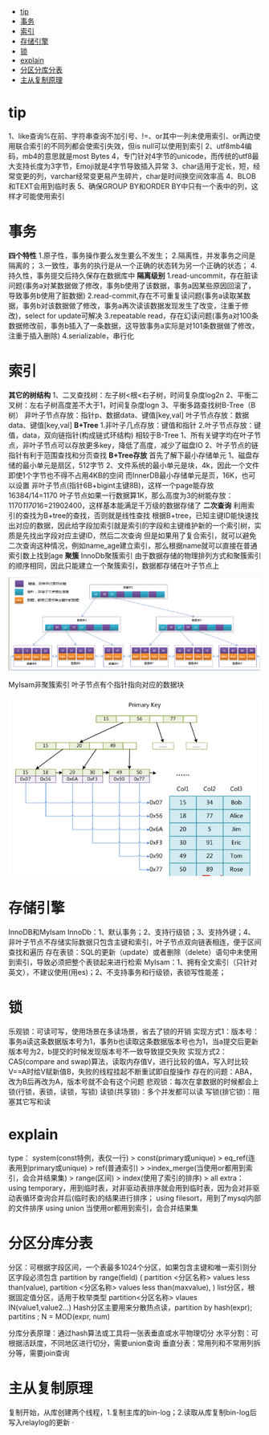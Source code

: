 <!-- GFM-TOC -->
* [tip](#tip)
* [事务](#事务)
* [索引](索引)
* [存储引擎](#存储引擎)
* [锁](#锁)
* [explain](#explain)
* [分区分库分表](#分区分库分表)
* [主从复制原理](#主从复制原理)
<!-- GFM-TOC -->

# tip
1、like查询%在前、字符串查询不加引号、!=、or其中一列未使用索引、or两边使用联合索引的不同列都会使索引失效，但is null可以使用到索引
2、utf8mb4编码，mb4的意思就是most Bytes 4，专门针对4字节的unicode，而传统的utf8最大支持长度为3字节，Emoji就是4字节导致插入异常
3、char适用于定长，短，经常变更的列，varchar经常变更易产生碎片，char是时间换空间效率高
4、BLOB和TEXT会用到临时表
5、确保GROUP BY和ORDER BY中只有一个表中的列，这样才可能使用索引

# 事务
**四个特性**
1.原子性，事务操作要么发生要么不发生；
2.隔离性，并发事务之间是隔离的；
3.一致性，事务的执行是从一个正确的状态转为另一个正确的状态；
4.持久性，事务提交后持久保存在数据库中
**隔离级别**
1.read-uncommit，存在脏读问题(事务a对某数据做了修改，事务b使用了该数据，事务a因某些原因回滚了，导致事务b使用了脏数据)
2.read-commit,存在不可重复读问题(事务a读取某数据，事务b对该数据做了修改，事务a再次读该数据发现发生了改变，注重于修改)，select for update可解决
3.repeatable read，存在幻读问题(事务a对100条数据修改前，事务b插入了一条数据，这导致事务a实际是对101条数据做了修改，注重于插入删除)
4.serializable，串行化
    
# 索引
**其它的树结构**
1、二叉查找树：左子树<根<右子树，时间复杂度log2n
2、平衡二叉树：左右子树高度差不大于1，时间复杂度logn
3、平衡多路查找树B-Tree（B树）
    非叶子节点存放：指针p、数据data、键值[key,val]
    叶子节点存放：数据data、键值[key,val]
**B+Tree**
1.非叶子几点存放：键值和指针
2.叶子节点存放：键值，data，双向链指针(构成链式环结构)
相较于B-Tree
1、所有关键字均在叶子节点，非叶子节点可以存放更多key，降低了高度，减少了磁盘IO
2、叶子节点的链指针有利于范围查找和分页查找
**B+Tree存放**
首先了解下最小存储单元
1、磁盘存储的最小单元是扇区，512字节
2、文件系统的最小单元是块，4k，因此一个文件即使1个字节也不得不占用4KB的空间
而InnerDB最小存储单元是页，16K，也可以设置
非叶子节点(指针6B+bigint主键8B)，这样一个page能存放16384/14=1170
叶子节点如果一行数据算1K，那么高度为3的树能存放：1170*1170*16=21902400，这样基本能满足千万级的数据存储了
**二次查询**
利用索引的查找为B+tree的查找，否则就是线性查找
根据B+tree，已知主键ID能快速找出对应的数据，因此给字段加索引就是索引的字段和主键维护新的一个索引树，实质是先找出字段对应主键ID，然后二次查询
但是如果用了复合索引，就可以避免二次查询这种情况，例如name_age建立索引，那么根据name就可以直接在普通索引数上找到age
**聚簇**
InnoDb聚簇索引
由于数据存储的物理排列方式和聚簇索引的顺序相同，因此只能建立一个聚簇索引，数据都存储在叶子节点上

![image](https://github.com/Wang520YY/wiki/blob/master/images/InnerDB_B%2BTree.png)

MyIsam非聚簇索引
叶子节点有个指针指向对应的数据块

![image](https://github.com/Wang520YY/wiki/blob/master/images/myIsam_index.png)

# 存储引擎
InnoDB和MyIsam
InnoDb：1、默认事务；2、支持行级锁；3、支持外键；4、非叶子节点不存储实际数据只包含主键和索引，叶子节点双向链表相连，便于区间查找和遍历
        存在表锁：SQL的更新（update）或者删除（delete）语句中未使用到索引，导致必须把整个表锁起来进行检索
MyIsam：1、拥有全文索引（只针对英文），不建议使用(用es)；2、不支持事务和行级锁，表锁写性能差；

# 锁
乐观锁：可读可写，使用场景在多读场景，省去了锁的开销
    实现方式1：版本号：事务a读这条数据版本号为1，事务b也读取这条数据版本号也为1，当a提交后更新版本号为2，b提交的时候发现版本号不一致导致提交失败
    实现方式2：CAS(compare and swap)算法，读取内存值V，进行比较的值A，写入时比较V==A时给V赋新值B，失败的线程挂起不断重试即自旋操作
    存在的问题：ABA，改为B后再改为A，版本号就不会有这个问题
悲观锁：每次在拿数据的时候都会上锁(行锁，表锁，读锁，写锁)
读锁(共享锁)：多个并发都可以读
写锁(排它锁)：阻塞其它写和读

# explain
type：
system(const特例，表仅一行) > const(primary或unique) > eq_ref(连表用到primary或unique) > 
ref(普通索引) > >index_merge(当使用or都用到索引，会合并结果集) > range(区间) > index(使用了索引的排序) > all
extra：using temporary，用到临时表，对非驱动表排序就会用到临时表，因为会对非驱动表循环查询合并后(临时表)的结果进行排序；
       using filesort，用到了mysql内部的文件排序
       using union 当使用or都用到索引，会合并结果集
       
# 分区分库分表
分区：可根据字段区间，一个表最多1024个分区，如果包含主键和唯一索引则分区字段必须包含
     partition by range(field) (
        partition <分区名称> values less than(value),
        partition <分区名称> values less than(maxvalue),
     )
     list分区，根据固定值分区，适用于枚举类型 partition<分区名称> vlaues IN(value1,value2...)
     Hash分区主要用来分散热点读，partition by hash(expr); partitins <num>; N = MOD(expr, num)
    
分库分表原理：通过hash算法或工具将一张表垂直或水平物理切分
水平分割：可根据活跃度，不同地区进行切分，需要union查询
垂直分表：常用列和不常用列拆分等，需要join查询

# 主从复制原理
复制开始，从库创建两个线程，1.复制主库的bin-log；2.读取从库复制bin-log后写入relaylog的更新
·
